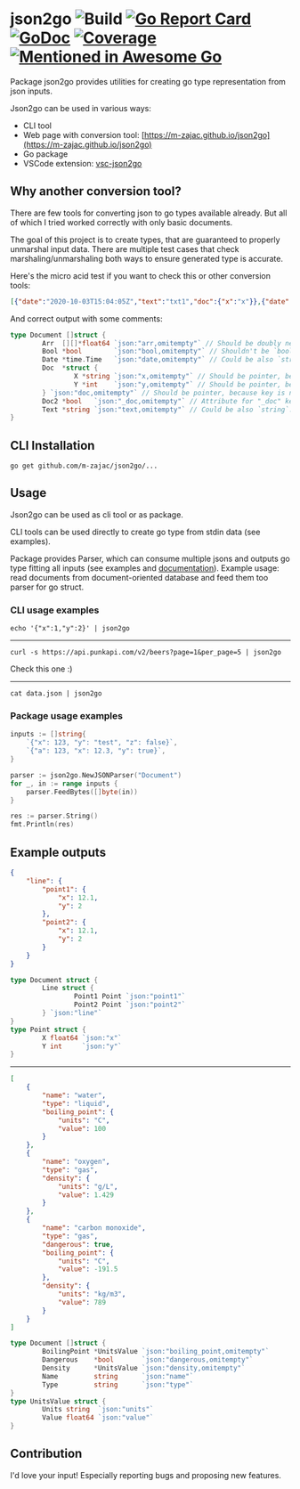 # json2go ![Build](https://github.com/m-zajac/json2go/workflows/Build/badge.svg) [![Go Report Card](https://goreportcard.com/badge/github.com/m-zajac/json2go)](https://goreportcard.com/report/github.com/m-zajac/json2go) [![GoDoc](https://godoc.org/github.com/m-zajac/json2go?status.svg)](http://godoc.org/github.com/m-zajac/json2go) [![Coverage](https://img.shields.io/badge/coverage-gocover.io-blue)](https://gocover.io/github.com/m-zajac/json2go) [![Mentioned in Awesome Go](https://awesome.re/mentioned-badge.svg)](https://github.com/avelino/awesome-go)

Package json2go provides utilities for creating go type representation from json inputs.

Json2go can be used in various ways:

- CLI tool
- Web page with conversion tool: [https://m-zajac.github.io/json2go](https://m-zajac.github.io/json2go)
- Go package
- VSCode extension: [vsc-json2go](https://marketplace.visualstudio.com/items?itemName=m-zajac.vsc-json2go)

## Why another conversion tool?

There are few tools for converting json to go types available already. But all of which I tried worked correctly with only basic documents. 

The goal of this project is to create types, that are guaranteed to properly unmarshal input data. There are multiple test cases that check marshaling/unmarshaling both ways to ensure generated type is accurate.

Here's the micro acid test if you want to check this or other conversion tools:

```json
[{"date":"2020-10-03T15:04:05Z","text":"txt1","doc":{"x":"x"}},{"date":"2020-10-03T15:05:02Z","_doc":false,"arr":[[1,null,1.23]]},{"bool":true,"doc":{"y":123}}]
```

And correct output with some comments:

```go
type Document []struct {
        Arr  [][]*float64 `json:"arr,omitempty"` // Should be doubly nested array; should be a pointer type because there's null in values.
        Bool *bool        `json:"bool,omitempty"` // Shouldn't be `bool` because when key is missing you'll get false information.
        Date *time.Time   `json:"date,omitempty"` // Could be also `string` or `*string`.
        Doc  *struct {
                X *string `json:"x,omitempty"` // Should be pointer, because key is not present in all documents.
                Y *int    `json:"y,omitempty"` // Should be pointer, because key is not present in all documents.
        } `json:"doc,omitempty"` // Should be pointer, because key is not present in all documents in array.
        Doc2 *bool   `json:"_doc,omitempty"` // Attribute for "_doc" key (other that for "doc"!). Type - the same as `Bool` attribute.
        Text *string `json:"text,omitempty"` // Could be also `string`.
}
```

## CLI Installation

    go get github.com/m-zajac/json2go/...

## Usage

Json2go can be used as cli tool or as package.

CLI tools can be used directly to create go type from stdin data (see examples).

Package provides Parser, which can consume multiple jsons and outputs go type fitting all inputs (see examples and [documentation](https://godoc.org/github.com/m-zajac/json2go)). Example usage: read documents from document-oriented database and feed them too parser for go struct.

### CLI usage examples

    echo '{"x":1,"y":2}' | json2go

---

    curl -s https://api.punkapi.com/v2/beers?page=1&per_page=5 | json2go

Check this one :)

---

    cat data.json | json2go

### Package usage examples

```go
inputs := []string{
	`{"x": 123, "y": "test", "z": false}`,
	`{"a": 123, "x": 12.3, "y": true}`,
}

parser := json2go.NewJSONParser("Document")
for _, in := range inputs {
	parser.FeedBytes([]byte(in))
}

res := parser.String()
fmt.Println(res)
```

## Example outputs

```json
{
    "line": {
        "point1": {
            "x": 12.1,
            "y": 2
        },
        "point2": {
            "x": 12.1,
            "y": 2
        }
    }
}
```
```go
type Document struct {
        Line struct {
                Point1 Point `json:"point1"`
                Point2 Point `json:"point2"`
        } `json:"line"`
}
type Point struct {
        X float64 `json:"x"`
        Y int     `json:"y"`
}
```

---

```json
[
    {
        "name": "water",
        "type": "liquid",
        "boiling_point": {
            "units": "C",
            "value": 100
        }
    },
    {
        "name": "oxygen",
        "type": "gas",
        "density": {
            "units": "g/L",
            "value": 1.429
        }
    },
    {
        "name": "carbon monoxide",
        "type": "gas",
        "dangerous": true,
        "boiling_point": {
            "units": "C",
            "value": -191.5
        },
        "density": {
            "units": "kg/m3",
            "value": 789
        }
    }
]
```
```go
type Document []struct {
        BoilingPoint *UnitsValue `json:"boiling_point,omitempty"`
        Dangerous    *bool       `json:"dangerous,omitempty"`
        Density      *UnitsValue `json:"density,omitempty"`
        Name         string      `json:"name"`
        Type         string      `json:"type"`
}
type UnitsValue struct {
        Units string  `json:"units"`
        Value float64 `json:"value"`
}
```

## Contribution

I'd love your input! Especially reporting bugs and proposing new features.
